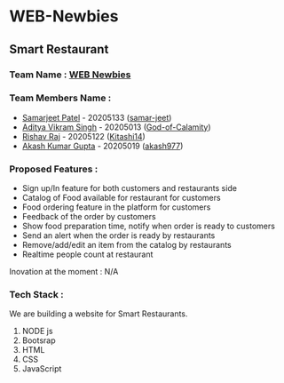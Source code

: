 # WEB-Newbies
## Smart Restaurant

### Team Name : [WEB Newbies](https://github.com/Kitashi14/WEB-Newbies)

### Team Members Name : 

- [Samarjeet Patel](https://github.com/samar-jeet) - 20205133    ([samar-jeet](https://github.com/samar-jeet))
- [Aditya Vikram Singh](https://github.com/God-of-Calamity) - 20205013    ([God-of-Calamity](https://github.com/God-of-Calamity))
- [Rishav Raj](https://github.com/Kitashi14) - 20205122   ([Kitashi14](https://github.com/Kitashi14))
- [Akash Kumar Gupta](https://github.com/akash977) - 20205019    ([akash977](https://github.com/akash977))

### Proposed Features :

- Sign up/In feature for both customers and restaurants side
- Catalog of Food available for restaurant for customers
- Food ordering feature in the platform for customers
- Feedback of the order by customers
- Show food preparation time, notify when order is ready to customers
- Send an alert when the order is ready by restaurants
- Remove/add/edit an item from the catalog by restaurants
- Realtime people count at restaurant

Inovation at the moment :  N/A

### Tech Stack :

We are building a website for Smart Restaurants.

  
  1. NODE js
  2. Bootsrap
  3. HTML
  4. CSS
  5. JavaScript
   


